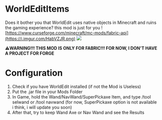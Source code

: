 # WorldEditItems
Does it bother you that WorldEdit uses native objects in Minecraft and ruins the gaming experience? this mod is just for you
![https://www.curseforge.com/minecraft/mc-mods/fabric-api](https://i.imgur.com/HabVZJR.png)
![](https://i.imgur.com/NPJlfEq.png)

**⚠️WARNING!!! THIS MOD IS ONLY FOR FABRIC!!! FOR NOW, I DON'T HAVE A PROJECT FOR FORGE**

# Configuration

1. Check if you have WorldEdit installed (if not the Mod is Useless)
2. Put the .jar file in your Mods Folder
3. In Game, hold the Wand/NavWand/SuperPickaxe Item, and type /tool selwand or /tool navwand (for now, SuperPickaxe option is not available i think, i will update you soon)
4. After that, try to keep Wand Axe or Nav Wand and see the Results

